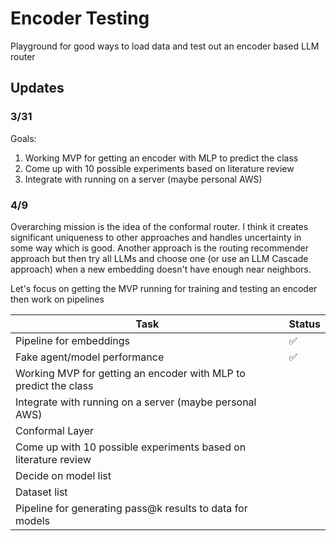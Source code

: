 # Encoder Testing
Playground for good ways to load data and test out an encoder based LLM router

## Updates
### 3/31
Goals:
1. Working MVP for getting an encoder with MLP to predict the class
2. Come up with 10 possible experiments based on literature review
3. Integrate with running on a server (maybe personal AWS)

### 4/9
Overarching mission is the idea of the conformal router. I think it creates significant uniqueness to other approaches and handles uncertainty in some way which is good. Another approach is the routing recommender approach but then try all LLMs and choose one (or use an LLM Cascade approach) when a new embedding doesn't have enough near neighbors.

Let's focus on getting the MVP running for training and testing an encoder then work on pipelines

| Task | Status |
| ---- | ------ |
| Pipeline for embeddings | ✅ |
| Fake agent/model performance | ✅ |
| Working MVP for getting an encoder with MLP to predict the class | |
| Integrate with running on a server (maybe personal AWS) |  |
| Conformal Layer | |
| Come up with 10 possible experiments based on literature review |  |
| Decide on model list | |
| Dataset list | |
| Pipeline for generating pass@k results to data for models | |
